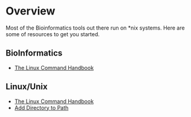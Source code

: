 # Overview

Most of the Bioinformatics tools out there run on *nix systems. Here are some of resources to get you started.

## BioInformatics

- [The Linux Command Handbook](https://www.biostars.org/p/225812/)

## Linux/Unix

- [The Linux Command Handbook](https://www.freecodecamp.org/news/the-linux-commands-handbook/)
- [Add Directory to Path](https://www.howtogeek.com/658904/how-to-add-a-directory-to-your-path-in-linux/)